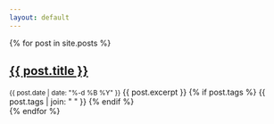 ```yaml
---
layout: default
---
```


{% for post in site.posts %}

  <article>
    <h2 class="no-margin-bottom">
      <a href="{{ post.url }}">
        {{ post.title }}
      </a>
    </h2>
    <small>{{ post.date | date: "%-d %B %Y" }}</small>
    {{ post.excerpt }}
    {% if post.tags %}
      <span class="post-tag">{{ post.tags | join: "</span> <span class="post-tag">" }}</span>
    {% endif %}
  </article>
{% endfor %}
